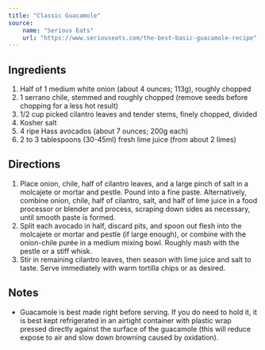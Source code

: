 ```yaml
---
title: "Classic Guacamole"
source:
    name: "Serious Eats"
    url: "https://www.seriouseats.com/the-best-basic-guacamole-recipe"
---
```


## Ingredients

1. Half of 1 medium white onion (about 4 ounces; 113g), roughly chopped
1. 1 serrano chile, stemmed and roughly chopped (remove seeds before chopping for a less hot result)
1. 1/2 cup picked cilantro leaves and tender stems, finely chopped, divided
1. Kosher salt
1. 4 ripe Hass avocados (about 7 ounces; 200g each)
1. 2 to 3 tablespoons (30-45ml) fresh lime juice (from about 2 limes)

## Directions

1. Place onion, chile, half of cilantro leaves, and a large pinch of salt in a molcajete or mortar and pestle. Pound into a fine paste. Alternatively, combine onion, chile, half of cilantro, salt, and half of lime juice in a food processor or blender and process, scraping down sides as necessary, until smooth paste is formed.
1. Split each avocado in half, discard pits, and spoon out flesh into the molcajete or mortar and pestle (if large enough), or combine with the onion-chile purée in a medium mixing bowl. Roughly mash with the pestle or a stiff whisk.
1. Stir in remaining cilantro leaves, then season with lime juice and salt to taste. Serve immediately with warm tortilla chips or as desired.

## Notes

-   Guacamole is best made right before serving. If you do need to hold it, it is best kept refrigerated in an airtight container with plastic wrap pressed directly against the surface of the guacamole (this will reduce expose to air and slow down browning caused by oxidation).
